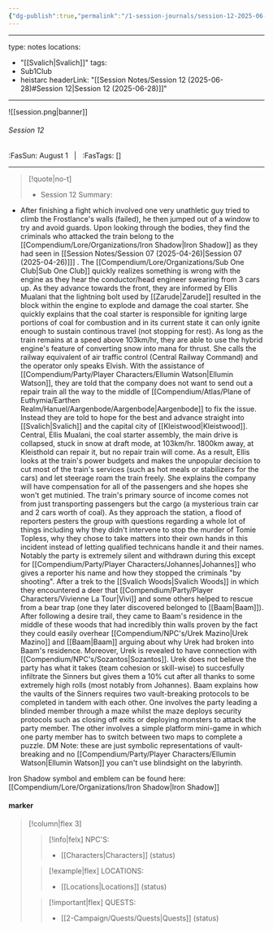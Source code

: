 ```yaml
---
{"dg-publish":true,"permalink":"/1-session-journals/session-12-2025-06-28/"}
---
```



---
type: notes
locations:
- "[[Svalich\|Svalich]]"
tags:
- Sub1Club
- heistarc
headerLink: "[[Session Notes/Session 12 (2025-06-28)#Session 12\|Session 12 (2025-06-28)]]"
---

![[session.png\|banner]]
###### Session 12
<span class="sub2">:FasSun: August 1 &nbsp; | &nbsp; :FasTags: []</span>
___

> [!quote|no-t] 
>- Session 12 Summary:
- After finishing a fight which involved one very unathletic guy tried to climb the Frostlance's walls (failed), he then jumped out of a window to try and avoid guards. Upon looking through the bodies, they find the criminals who attacked the train belong to the [[Compendium/Lore/Organizations/Iron Shadow\|Iron Shadow]] as they had seen in [[Session Notes/Session 07 (2025-04-26)\|Session 07 (2025-04-26)]]] .  The [[Compendium/Lore/Organizations/Sub One Club\|Sub One Club]] quickly realizes something is wrong with the engine as they hear the conductor/head engineer swearing from 3 cars up. As they advance towards the front, they are informed by Ellis Mualani that the lightning bolt used by [[Zarude\|Zarude]] resulted in the block within the engine to explode and damage the coal starter. She quickly explains that the coal starter is responsible for igniting large portions of coal for combustion and in its current state it can only ignite enough to sustain continous travel (not stopping for rest). As long as the train remains at a speed above 103km/hr, they are able to use the hybrid engine's feature of converting snow into mana for thrust.  She calls the railway equivalent of air traffic control (Central Railway Command) and the operator only speaks Elvish. With the assistance of [[Compendium/Party/Player Characters/Ellumin Watson\|Ellumin Watson]], they are told that the company does not want to send out a repair train all the way to the middle of [[Compendium/Atlas/Plane of Euthymia/Earthen Realm/Hanuel/Aargenbode/Aargenbode\|Aargenbode]] to fix the issue. Instead they are told to hope for the best and advance straight into [[Svalich\|Svalich]] and the capital city of [[Kleistwood\|Kleistwood]]. Central, Ellis Mualani, the coal starter assembly, the main drive is collapsed, stuck in snow at draft mode, at 103km/hr. 1800km away, at Kleisthold can repair it, but no repair train will come. As a result, Ellis looks at the train's power budgets and makes the unpopular decision to cut most of the train's services (such as hot meals or stabilizers for the cars) and let steerage roam the train freely. She explains the company will have compensation for all of the passengers and she hopes she won't get mutinied.  The train's primary source of income comes not from just transporting passengers but the cargo (a mysterious train car and 2 cars worth of coal). As they approach the station, a flood of reporters pesters the group with questions regarding a whole lot of things including why they didn't intervene to stop the murder of Tomie Topless, why they chose to take matters into their own hands in this incident instead of letting qualified technicans handle it and their names. Notably the party is extremely silent and withdrawn during this except for [[Compendium/Party/Player Characters/Johannes\|Johannes]] who gives a reporter his name and how they stopped the criminals "by shooting". After a trek to the [[Svalich Woods\|Svalich Woods]] in which they encountered a deer that [[Compendium/Party/Player Characters/Vivienne La Tour\|Vivi]] and some others helped to rescue from a bear trap (one they later discovered belonged to [[Baam\|Baam]]). After following a desire trail, they came to Baam's residence in the middle of these woods that had incredibly thin walls proven by the fact they could easily overhear [[Compendium/NPC's/Urek Mazino\|Urek Mazino]] and [[Baam\|Baam]] arguing about why Urek had broken into Baam's residence. Moreover, Urek is revealed to have connection with [[Compendium/NPC's/Sozantos\|Sozantos]]. Urek does not believe the party has what it takes (team cohesion or skill-wise) to succesfully infiltrate the Sinners but gives them a 10% cut after all thanks to some extremely high rolls (most notably from Johannes). Baam explains how the vaults of the Sinners requires two vault-breaking protocols to be completed in tandem with each other. One involves the party leading a blinded member through a maze whilst the maze deploys security protocols such as closing off exits or deploying monsters to attack the party member. The other involves a simple platform mini-game in which one party member has to switch between two maps to complete a puzzle. DM Note: these are just symbolic representations of vault-breaking and no [[Compendium/Party/Player Characters/Ellumin Watson\|Ellumin Watson]] you can't use blindsight on the labyrinth. 

Iron Shadow symbol and emblem can be found here: [[Compendium/Lore/Organizations/Iron Shadow\|Iron Shadow]]

#### marker
> [!column|flex 3]
>> [!info|felx] NPC'S:
>> - [[Characters\|Characters]] (status)
>
>> [!example|flex] LOCATIONS:
>> - [[Locations\|Locations]] (status)
>
>> [!important|flex] QUESTS:
>> - [[2-Campaign/Quests/Quests\|Quests]] (status)
